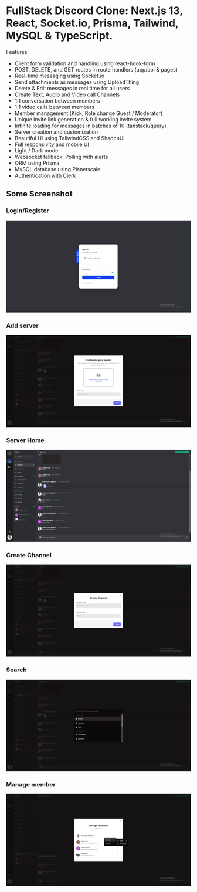 # FullStack Discord Clone: Next.js 13, React, Socket.io, Prisma, Tailwind, MySQL & TypeScript.


Features:

- Client form validation and handling using react-hook-form
- POST, DELETE, and GET routes in route handlers (app/api & pages)
- Real-time messaging using Socket.io
- Send attachments as messages using UploadThing
- Delete & Edit messages in real time for all users
- Create Text, Audio and Video call Channels
- 1:1 conversation between members
- 1:1 video calls between members
- Member management (Kick, Role change Guest / Moderator)
- Unique invite link generation & full working invite system
- Infinite loading for messages in batches of 10 (tanstack/query)
- Server creation and customization
- Beautiful UI using TailwindCSS and ShadcnUI
- Full responsivity and mobile UI
- Light / Dark mode
- Websocket fallback: Polling with alerts
- ORM using Prisma
- MySQL database using Planetscale
- Authentication with Clerk

## Some Screenshot

### Login/Register
![alt text](image.png)

### Add server
![alt text](image-1.png)

### Server Home
![alt text](image-2.png)

### Create Channel
![alt text](image-3.png)

### Search
![alt text](image-4.png)

### Manage member
![alt text](image-5.png)